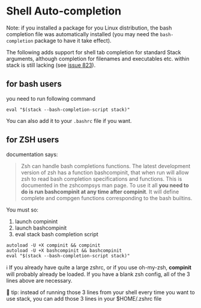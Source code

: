 # Shell Auto-completion

Note: if you installed a package for you Linux distribution, the bash
completion file was automatically installed (you may need the `bash-completion`
package to have it take effect).

The following adds support for shell tab completion for standard Stack
arguments, although completion for filenames and executables etc. within stack
is still lacking (see [issue
823](https://github.com/commercialhaskell/stack/issues/832)).

## for bash users

you need to run following command
```
eval "$(stack --bash-completion-script stack)"
```
You can also add it to your `.bashrc` file if you want.

## for ZSH users

documentation says:
> Zsh can handle bash completions functions. The latest development version of
> zsh has a function bashcompinit, that when run will allow zsh to read bash
> completion specifications and functions. This is documented in the zshcompsys
> man page. To use it all **you need to do is run bashcompinit at any time
> after compinit**. It will define complete and compgen functions corresponding
> to the bash builtins.

You must so:
  1. launch compinint
  2. launch bashcompinit
  3. eval stack bash completion script

```shell
autoload -U +X compinit && compinit
autoload -U +X bashcompinit && bashcompinit
eval "$(stack --bash-completion-script stack)"
```

:information_source: If you already have quite a large zshrc, or if you use
oh-my-zsh, **compinit** will probably already be loaded. If you have a blank
zsh config, all of the 3 lines above are necessary.

:gem: tip: instead of running those 3 lines from your shell every time you want
to use stack, you can add those 3 lines in your $HOME/.zshrc file
